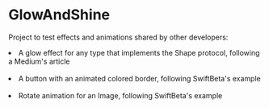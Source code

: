 # GlowAndShine
Project to test effects and animations shared by other developers:

<li>A glow effect for any type that implements the Shape protocol, following a Medium's article</li>
<br/>
<li>A button with an animated colored border, following SwiftBeta's example</li>
<br>
<li>Rotate animation for an Image, following SwiftBeta's example</li>


